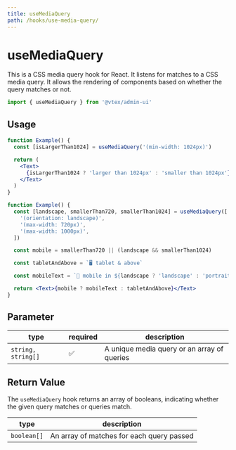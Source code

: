 ```yaml
---
title: useMediaQuery
path: /hooks/use-media-query/
---
```


# useMediaQuery

This is a CSS media query hook for React. It listens for matches to a CSS media query. It allows the rendering of components based on whether the query matches or not.

```jsx isStatic
import { useMediaQuery } from '@vtex/admin-ui'
```

## Usage

```jsx
function Example() {
  const [isLargerThan1024] = useMediaQuery('(min-width: 1024px)')

  return (
    <Text>
      {isLargerThan1024 ? 'larger than 1024px' : 'smaller than 1024px'}
    </Text>
  )
}
```

```jsx
function Example() {
  const [landscape, smallerThan720, smallerThan1024] = useMediaQuery([
    '(orientation: landscape)',
    '(max-width: 720px)',
    '(max-width: 1000px)',
  ])

  const mobile = smallerThan720 || (landscape && smallerThan1024)

  const tabletAndAbove = `🖥 tablet & above`

  const mobileText = `📱 mobile in ${landscape ? 'landscape' : 'portrait'}`

  return <Text>{mobile ? mobileText : tabletAndAbove}</Text>
}
```

## Parameter

| type               | required | description                                 |
| ------------------ | -------- | ------------------------------------------- |
| `string, string[]` | ✅       | A unique media query or an array of queries |

## Return Value

The `useMediaQuery` hook returns an array of booleans, indicating whether the given query matches or queries match.

| type        | description                               |
| ----------- | ----------------------------------------- |
| `boolean[]` | An array of matches for each query passed |
